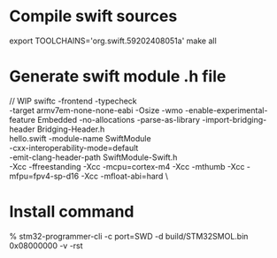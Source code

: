# Compile swift sources
export TOOLCHAINS='org.swift.59202408051a'
make all

# Generate swift module .h file
// WIP
swiftc -frontend -typecheck \
      -target armv7em-none-none-eabi -Osize -wmo -enable-experimental-feature Embedded -no-allocations -parse-as-library -import-bridging-header Bridging-Header.h \
       hello.swift -module-name SwiftModule \
       -cxx-interoperability-mode=default \
       -emit-clang-header-path SwiftModule-Swift.h \
       -Xcc -ffreestanding -Xcc -mcpu=cortex-m4 -Xcc -mthumb -Xcc -mfpu=fpv4-sp-d16 -Xcc -mfloat-abi=hard \

# Install command
% stm32-programmer-cli -c port=SWD -d build/STM32SMOL.bin 0x08000000 -v -rst
